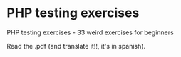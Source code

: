 # PHP testing exercises
PHP testing exercises - 33 weird exercises for beginners

Read the .pdf (and translate it!!, it's in spanish).
